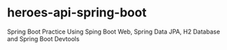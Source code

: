 # heroes-api-spring-boot
Spring Boot Practice Using Sping Boot Web, Spring Data JPA, H2 Database and Spring Boot Devtools
